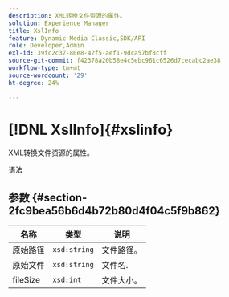 ```yaml
---
description: XML转换文件资源的属性。
solution: Experience Manager
title: XslInfo
feature: Dynamic Media Classic,SDK/API
role: Developer,Admin
exl-id: 39fc2c37-80e8-42f5-aef1-9dca57bf8cff
source-git-commit: f42378a20b58e4c5ebc961c6526d7cecabc2ae38
workflow-type: tm+mt
source-wordcount: '29'
ht-degree: 24%

---
```


# [!DNL XslInfo]{#xslinfo}

XML转换文件资源的属性。

语法

## 参数 {#section-2fc9bea56b6d4b72b80d4f04c5f9b862}

| 名称 | 类型 | 说明 |
|---|---|---|
| 原始路径 | `xsd:string` | 文件路径。 |
| 原始文件 | `xsd:string` | 文件名. |
| fileSize | `xsd:int` | 文件大小。 |
